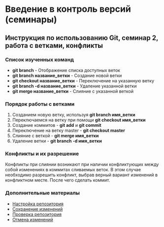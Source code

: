 # Введение в контроль версий (семинары)

## Инструкция по использованию Git, семинар 2, работа с ветками, конфликты

### Список изученных команд 

+ **git branch** - Отображение списка доступных веток
+ **git branch название_ветки** - Создание новой ветки
+ **git checkout название_ветки** - Переключение на указанную ветку
+ **git branch -d название_ветки**  - Удаление указанной ветки
+ **git merge название_ветки** - Слияние с указанной веткой

### Порядок работы с ветками

1. Созданием новую ветку, используя **git branch имя_ветки**
2. Переключаемся на ветку при помощи **git checkout имя_ветки**
3. Создание коммитов - **git add** и **git commit**
4. Переключение на ветку master - **git checkout master**
5. Слияние с веткой - **git merge имя_ветки**
6. Удаление ветки - **git branch -d имя_ветки**

### Конфликты и их разрешение

Конфликты при слиянии возникают при наличии конфликтующих между собой изменениях в коммитах сливаемых веток.
В этом случае необходимо разрешить конфликт, выбрав верный вариант изменений в конфликтном месте.
После чего сделать коммит.

### Дополнительные материалы
+ [Настройка репозитория](https://www.atlassian.com/ru/git/tutorials/setting-up-a-repository)
+ [Сохранение изменений](https://www.atlassian.com/ru/git/tutorials/saving-changes)
+ [Проверка репозитория](https://www.atlassian.com/ru/git/tutorials/inspecting-a-repository)
+ [Отмена изменений](https://www.atlassian.com/ru/git/tutorials/undoing-changes)